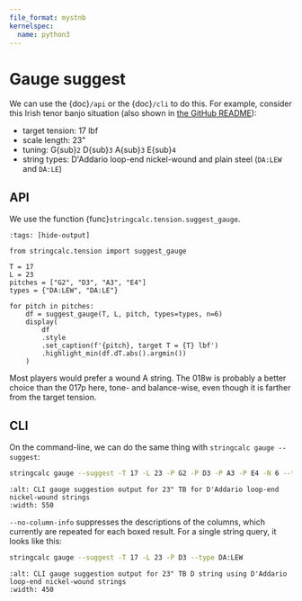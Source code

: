 ```yaml
---
file_format: mystnb
kernelspec:
  name: python3
---
```


# Gauge suggest

We can use the {doc}`/api` or the {doc}`/cli` to do this.
For example, consider this Irish tenor banjo situation
(also shown in [the GitHub README](https://github.com/zmoon/stringcalc/blob/main/README.md)):

- target tension: 17 lbf
- scale length: 23"
- tuning: G{sub}`2` D{sub}`3` A{sub}`3` E{sub}`4`
- string types: D'Addario loop-end nickel-wound and plain steel (`DA:LEW` and `DA:LE`)

## API

We use the function {func}`stringcalc.tension.suggest_gauge`.

```{code-cell} ipython3
:tags: [hide-output]

from stringcalc.tension import suggest_gauge
```

```{code-cell} ipython3
T = 17
L = 23
pitches = ["G2", "D3", "A3", "E4"]
types = {"DA:LEW", "DA:LE"}

for pitch in pitches:
    df = suggest_gauge(T, L, pitch, types=types, n=6)
    display(
        df
        .style
        .set_caption(f'{pitch}, target T = {T} lbf')
        .highlight_min(df.dT.abs().argmin())
    )
```

Most players would prefer a wound A string.
The 018w is probably a better choice than the 017p here, tone- and balance-wise,
even though it is farther from the target tension.

## CLI

On the command-line, we can do the same thing
with `stringcalc gauge --suggest`:

```sh
stringcalc gauge --suggest -T 17 -L 23 -P G2 -P D3 -P A3 -P E4 -N 6 --type DA:LEW --type DA:LE --no-column-info
```

```{image} ../cli_gauge-suggest_tb23nw.svg
:alt: CLI gauge suggestion output for 23" TB for D'Addario loop-end nickel-wound strings
:width: 550

```

`--no-column-info` suppresses the descriptions of the columns,
which currently are repeated for each boxed result.
For a single string query, it looks like this:

```sh
stringcalc gauge --suggest -T 17 -L 23 -P D3 --type DA:LEW
```

```{image} ../cli_gauge-suggest_tb23nw_d.svg
:alt: CLI gauge suggestion output for 23" TB D string using D'Addario loop-end nickel-wound strings
:width: 450

```
